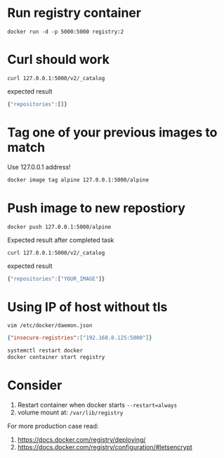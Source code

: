 # Run registry container

```
docker run -d -p 5000:5000 registry:2
```

# Curl should work

`curl 127.0.0.1:5000/v2/_catalog`

expected result
```js
{"repositories":[]}
```

# Tag one of your previous images to match 

Use 127.0.0.1 address!

```sh
docker image tag alpine 127.0.0.1:5000/alpine
```

# Push image to new repostiory

```
docker push 127.0.0.1:5000/alpine
```

Expected result after completed task

`curl 127.0.0.1:5000/v2/_catalog`

expected result
```js
{"repositories":["YOUR_IMAGE"]}
```

# Using IP of host without tls

`vim /etc/docker/daemon.json`
```daemon.json
{"insecure-registries":["192.168.0.125:5000"]}
```

```sh
systemctl restart docker
docker container start registry
```

# Consider 

1. Restart container when docker starts `--restart=always`
2. volume mount at: `/var/lib/registry`

For more production case read:
1. https://docs.docker.com/registry/deploying/
2. https://docs.docker.com/registry/configuration/#letsencrypt